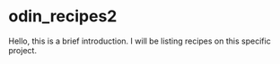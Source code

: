 # odin_recipes2

Hello, this is a brief introduction. I will be listing recipes on this specific project.